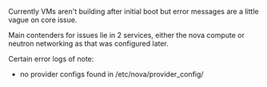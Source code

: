 
Currently VMs aren't building after initial boot but error messages are a little vague on core issue.

Main contenders for issues lie in 2 services, either the nova compute or neutron networking as that was configured later.

Certain error logs of note:

- no provider configs found in /etc/nova/provider_config/ 